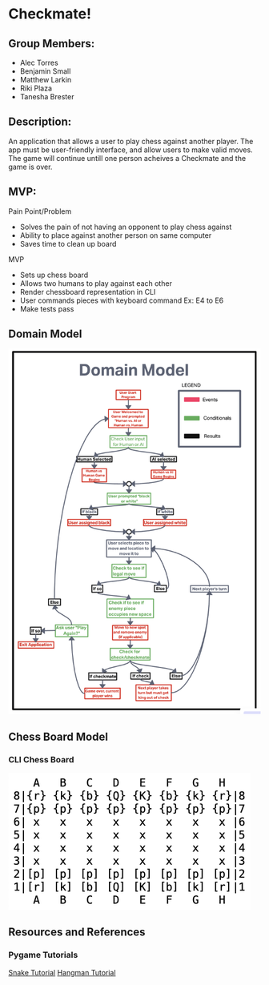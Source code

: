# Checkmate!

## Group Members: 

- Alec Torres
- Benjamin Small
- Matthew Larkin
- Riki Plaza
- Tanesha Brester

## Description:

An application that allows a user to play chess against another player. The app must be user-friendly interface,
and allow users to make valid moves. The game will continue untill one person acheives a Checkmate and the game is over.

## MVP:

Pain Point/Problem
  - Solves the pain of not having an opponent to play chess against
  - Ability to place against another person on same computer
  - Saves time to clean up board

MVP
  - Sets up chess board
  - Allows two humans to play against each other
  - Render chessboard representation in CLI
  - User commands pieces with keyboard command Ex: E4 to E6
  - Make tests pass

## Domain Model

![Project Domain Model](img/Domain%20Model.png)

## Chess Board Model

### CLI Chess Board

![Chess Board Model: CLI](img/Chess%20Board%20Model.png)

## Resources and References

### Pygame Tutorials

[Snake Tutorial](https://www.youtube.com/watch?v=9bBgyOkoBQ0&amp;t=365s)
[Hangman Tutorial](https://www.youtube.com/watch?v=W6cjx7t39d4&amp;t=1458s)
